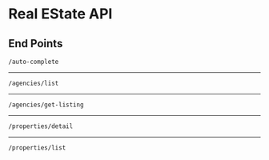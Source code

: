 # Real EState API

## End Points

    /auto-complete
<hr>

    /agencies/list
<hr>
    
    /agencies/get-listing
<hr>
    
    /properties/detail
<hr>
    
    /properties/list
